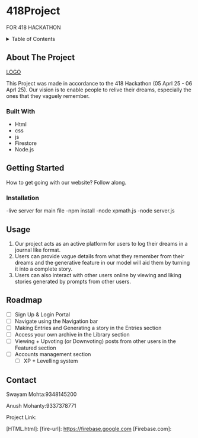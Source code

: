# 418Project
FOR 418 HACKATHON

<!-- TABLE OF CONTENTS -->
<details>
  <summary>Table of Contents</summary>
  <ol>
    <li>
      <a href="#about-the-project">About The Project</a>
      <ul>
        <li><a href="#built-with">Built With</a></li>
      </ul>
    </li>
    <li>
      <a href="#getting-started">Getting Started</a>
      <ul>
        <li><a href="#installation">Installation</a></li>
      </ul>
    </li>
    <li><a href="#usage">Usage</a></li>
    <li><a href="#roadmap">Roadmap</a></li>
    <li><a href="#contributing">Contributing</a></li>
    <li><a href="#license">License</a></li>
    <li><a href="#contact">Contact</a></li>
    <li><a href="#acknowledgments">Acknowledgments</a></li>
  </ol>
</details>


## About The Project

[LOGO](https://github.com/user-attachments/assets/b928126d-7b03-47c6-815a-2d9757388d24)

This Project was made in accordance to the 418 Hackathon (05 Aprl 25 - 06 Aprl 25). Our vision is to enable people to relive their dreams, especially the ones that they vaguely remember.


### Built With

- Html
- css
- js
- Firestore
- Node.js



## Getting Started

How to get going with our website? Follow along.

### Installation

-live server for main file
-npm install
-node xpmath.js
-node server.js

## Usage 

1. Our project acts as an active platform for users to log their dreams in a journal like format.
2. Users can provide vague details from what they remember from their dreams and the generative feature in our model will aid them by turning it into a complete story.
3. Users can also interact with other users online by viewing and liking stories generated by prompts from other users.

## Roadmap
  - [ ] Sign Up & Login Portal
  - [ ] Navigate using the Navigation bar
  - [ ] Making Entries and Generating a story in the Entries section
  - [ ] Access your own archive in the Library section
  - [ ] Viewing + Upvoting (or Downvoting) posts from other users in the Featured section
  - [ ] Accounts management section
    - [ ] XP + Levelling system

## Contact

Swayam Mohta:9348145200

Anush Mohanty:9337378771

Project Link:



[Node-url]: https://nodejs.org/en
[Node.js]: https://github.com/user-attachments/files/19619714/sweet-dreams-6d6a6-firebase-adminsdk-fbsvc-8afdf0e201.json
[html-url]: https://en.wikipedia.org/wiki/HTML
[HTML.html]: 
[fire-url]: https://firebase.google.com
[Firebase.com]:  
